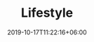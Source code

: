 ---
title: "Lifestyle"
date: 2019-10-17T11:22:16+06:00
draft: false
categories: "atelier-zitron"
tags: ["Schurwolle"]	
nadels: ["3,5", "3,0"]
nadel: "3,0-3,5" 
laenge: "155m"	


# meta description
description : "100% Schurwolle (Merino, Superwash) "

# Farben
farben : "01|07|08|09|105|106|108|109|11|110|115|118|119|12|120|121|122|123|13|130|131|132|133|134|135|136|137|138|139|14|15|18|35|47|50|81|82|85|87|89|95|97|98|99"

# product Price
dprice: "7,95"
price: "7.95"
priceBefore: " "
menge: "50g"

# Product Short Description
shortDescription: "100% Schurwolle (Merino, Superwash), Allroundgarn"

#product ID
productID: "1013"

# type must be "products"
type: "products"

# type must be "products"
brand: "Atelier Zitron"
img: "/images/products/atelier-zitron/lifestyle-1.jpg"   

# product Images
# first image will be shown in the product page
images:
  - "/images/products/atelier-zitron/lifestyle-1.jpg"

# product colors
farbimages:
- farbimg: "/images/farben/atelier-zitron/lifestyle/lifestyle-01.jpg"	
  farbtitle: "01"
- farbimg: "/images/farben/atelier-zitron/lifestyle/lifestyle-07.jpg"	
  farbtitle: "07"
- farbimg: "/images/farben/atelier-zitron/lifestyle/lifestyle-08.jpg"	
  farbtitle: "08"
- farbimg: "/images/farben/atelier-zitron/lifestyle/lifestyle-09.jpg"	
  farbtitle: "09"
- farbimg: "/images/farben/atelier-zitron/lifestyle/lifestyle-105.jpg"	
  farbtitle: "105"
- farbimg: "/images/farben/atelier-zitron/lifestyle/lifestyle-106.jpg"	
  farbtitle: "106"
- farbimg: "/images/farben/atelier-zitron/lifestyle/lifestyle-108.jpg"	
  farbtitle: "108"
- farbimg: "/images/farben/atelier-zitron/lifestyle/lifestyle-109.jpg"	
  farbtitle: "109"
- farbimg: "/images/farben/atelier-zitron/lifestyle/lifestyle-11.jpg"	
  farbtitle: "11"
- farbimg: "/images/farben/atelier-zitron/lifestyle/lifestyle-110.jpg"	
  farbtitle: "110"
- farbimg: "/images/farben/atelier-zitron/lifestyle/lifestyle-115.jpg"	
  farbtitle: "115"
- farbimg: "/images/farben/atelier-zitron/lifestyle/lifestyle-118.jpg"	
  farbtitle: "118"
- farbimg: "/images/farben/atelier-zitron/lifestyle/lifestyle-119.jpg"	
  farbtitle: "119"
- farbimg: "/images/farben/atelier-zitron/lifestyle/lifestyle-12.jpg"	
  farbtitle: "12"
- farbimg: "/images/farben/atelier-zitron/lifestyle/lifestyle-120.jpg"	
  farbtitle: "120"
- farbimg: "/images/farben/atelier-zitron/lifestyle/lifestyle-121.jpg"	
  farbtitle: "121"
- farbimg: "/images/farben/atelier-zitron/lifestyle/lifestyle-122.jpg"	
  farbtitle: "122"
- farbimg: "/images/farben/atelier-zitron/lifestyle/lifestyle-123.jpg"	
  farbtitle: "123"
- farbimg: "/images/farben/atelier-zitron/lifestyle/lifestyle-13.jpg"	
  farbtitle: "13"
- farbimg: "/images/farben/atelier-zitron/lifestyle/lifestyle-130.jpg"	
  farbtitle: "130"
- farbimg: "/images/farben/atelier-zitron/lifestyle/lifestyle-131.jpg"	
  farbtitle: "131"
- farbimg: "/images/farben/atelier-zitron/lifestyle/lifestyle-132.jpg"	
  farbtitle: "132"
- farbimg: "/images/farben/atelier-zitron/lifestyle/lifestyle-133.jpg"	
  farbtitle: "133"
- farbimg: "/images/farben/atelier-zitron/lifestyle/lifestyle-134.jpg"	
  farbtitle: "134"
- farbimg: "/images/farben/atelier-zitron/lifestyle/lifestyle-135.jpg"	
  farbtitle: "135"
- farbimg: "/images/farben/atelier-zitron/lifestyle/lifestyle-136.jpg"	
  farbtitle: "136"
- farbimg: "/images/farben/atelier-zitron/lifestyle/lifestyle-137.jpg"	
  farbtitle: "137"
- farbimg: "/images/farben/atelier-zitron/lifestyle/lifestyle-138.jpg"	
  farbtitle: "138"
- farbimg: "/images/farben/atelier-zitron/lifestyle/lifestyle-139.jpg"	
  farbtitle: "139"
- farbimg: "/images/farben/atelier-zitron/lifestyle/lifestyle-14.jpg"	
  farbtitle: "14"
- farbimg: "/images/farben/atelier-zitron/lifestyle/lifestyle-15.jpg"	
  farbtitle: "15"
- farbimg: "/images/farben/atelier-zitron/lifestyle/lifestyle-18.jpg"	
  farbtitle: "18"
- farbimg: "/images/farben/atelier-zitron/lifestyle/lifestyle-35.jpg"	
  farbtitle: "35"
- farbimg: "/images/farben/atelier-zitron/lifestyle/lifestyle-47.jpg"	
  farbtitle: "47"
- farbimg: "/images/farben/atelier-zitron/lifestyle/lifestyle-50.jpg"	
  farbtitle: "50"
- farbimg: "/images/farben/atelier-zitron/lifestyle/lifestyle-81.jpg"	
  farbtitle: "81"
- farbimg: "/images/farben/atelier-zitron/lifestyle/lifestyle-82.jpg"	
  farbtitle: "82"
- farbimg: "/images/farben/atelier-zitron/lifestyle/lifestyle-85.jpg"	
  farbtitle: "85"
- farbimg: "/images/farben/atelier-zitron/lifestyle/lifestyle-87.jpg"	
  farbtitle: "87"
- farbimg: "/images/farben/atelier-zitron/lifestyle/lifestyle-89.jpg"	
  farbtitle: "89"
- farbimg: "/images/farben/atelier-zitron/lifestyle/lifestyle-95.jpg"	
  farbtitle: "95"
- farbimg: "/images/farben/atelier-zitron/lifestyle/lifestyle-97.jpg"	
  farbtitle: "97"
- farbimg: "/images/farben/atelier-zitron/lifestyle/lifestyle-98.jpg"	
  farbtitle: "98"
- farbimg: "/images/farben/atelier-zitron/lifestyle/lifestyle-99.jpg"	
  farbtitle: "99"
---